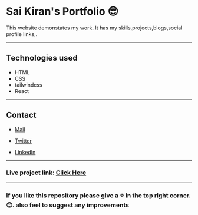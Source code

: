 # Sai Kiran's Portfolio 😎

This website demonstates my work. It has my skills,projects,blogs,social profile links,.

---
## Technologies used
* HTML
* CSS
* tailwindcss
* React


---
## Contact 

- <a href="mailto: skiran252@gmail.com" target="_top">Mail</a>

- [Twitter](https://twitter.com/skiran252 "saikiran 's Twitter")

- [LinkedIn](https://linkedin.com/in/saikiran-gonugunta "saikiran's LinkedIn")

---

### Live project link: [Click Here](https://saikran-gonugunta.netlify.app "Aman's Portfolio")

---

### If you like this repository please give a ⭐ in the top right corner. 😊. also feel to suggest any improvements
